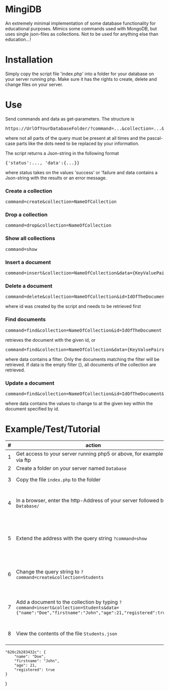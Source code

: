 # MingiDB
An extremely minimal implementation of some database functionality for educational purposes.
Mimics some commands used with MongoDB, but uses single json-files as collections.
Not to be used for anything else than education...!

# Installation
Simply copy the script file 'index.php' into a folder for your database on your server running php. Make sure it has the rights to create, delete and change files on your server.

# Use
Send commands and data as get-parameters. The structure is
<pre>
https://UrlOfYourDatabaseFolder/?command=...&collection=...&id=...&data={DataInJsonFormat}
</pre>
where not all parts of the query must be present at all times and the pascal-case parts like the dots need to be replaced by your information. 

The script returns a Json-string in the following format
<pre>
{'status':..., 'data':{...}}
</pre>
where status takes on the values 'success' or 'failure and data contains a Json-string with the results or an error message.

### Create a collection
<pre>
command=create&collection=NameOfCollection
</pre>
### Drop a collection
<pre>
command=drop&collection=NameOfCollection
</pre>
### Show all collections
<pre>
command=show
</pre>
### Insert a document
<pre>
command=insert&collection=NameOfCollection&data={KeyValuePairs}
</pre>
### Delete a document
<pre>
command=delete&collection=NameOfCollection&id=IdOfTheDocument
</pre>
where id was created by the script and needs to be retrieved first
### Find documents
<pre>
command=find&collection=NameOfCollection&id=IdOfTheDocument
</pre>
retrieves the document with the given id, or
<pre>
command=find&collection=NameOfCollection&data={KeyValuePairs}
</pre>
where data contains a filter. Only the documents matching the filter will be retrieved. If data is the empty filter {}, all documents of the collection are retrieved.
### Update a document
<pre>
command=find&collection=NameOfCollection&id=IdOfTheDocument&data={KeyValuePairs}
</pre>
where data contains the values to change to at the given key within the document specified by id.

# Example/Test/Tutorial

| # | action                                                                      | result                                                                                                                                   |
|---|-----------------------------------------------------------------------------|------------------------------------------------------------------------------------------------------------------------------------------|
| 1 | Get access to your server running php5 or above, for example via ftp        | You see the directory structure of your server                                                                                           |
| 2 | Create a folder on your server named `Database`                             | The folder `Database` appears                                                                                                            |
| 3 | Copy the file `index.php` to the folder                                     | The file appears inside the folder                                                                                                       |
| 4 | In a browser, enter the http-Address of your server followed by `Database/` | The page shows `{"status":"failure","data":"no collection specified"}`, which means that MingiDB runs and answers                          |`
| 5 | Extend the address with the query string `?command=show`                    | The page shows `{"status":"success","data":[]}`, which means that MingiDB successfully retrieved the information that no collections exist |`
| 6 | Change the query string  to `?command=create&collection=Students`           | The page shows `{"status":"success"}`. Check the folder, there is now a file `Students.json` with a size of 0, since it's empty            |
7| Add a document to the collection by typing `?command=insert&collection=Students&data={"name":"Doe","firstname":"John","age":21,"registered":true}` | The page shows `{"status":"success","data":{"id":"626c2b283432c"}}`, where the id most likely differs in this example. |
8| View the contents of the file `Students.json` | The content is <pre>{
    "626c2b283432c": {
        "name": "Doe",
        "firstname": "John",
        "age": 21,
        "registered": true
    }
}</pre>
